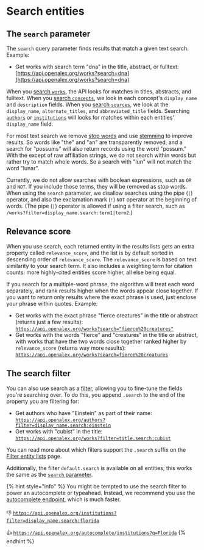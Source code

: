 # Search entities

## The `search` parameter

The `search` query parameter finds results that match a given text search. Example:

* Get works with search term "dna" in the title, abstract, or fulltext:\
  [https://api.openalex.org/works?search=dna](https://api.openalex.org/works?search=dna)

When you [search `works`](../../the-data/works/search-works.md), the API looks for matches in titles, abstracts, and fulltext. When you [search `concepts`](../../the-data/concepts/search-concepts.md), we look in each concept's `display_name` and `description` fields. When you [search `sources`](../../the-data/sources/search-sources.md), we look at the `display_name`_,_ `alternate_titles`, and `abbreviated_title` fields. Searching [`authors`](../../the-data/authors/search-authors.md) or [`institutions`](../../the-data/institutions/search-institutions.md) will looks for matches within each entities' `display_name` field.

For most text search we remove [stop words](https://www.elastic.co/guide/en/elasticsearch/reference/current/analysis-stop-tokenfilter.html) and use [stemming](https://en.wikipedia.org/wiki/Stemming) to improve results. So words like "the" and "an" are transparently removed, and a search for "possums" will also return records using the word "possum." With the except of raw affiliation strings, we do not search within words but rather try to match whole words. So a search with "lun" will not match the word "lunar".

Currently, we do not allow searches with boolean expressions, such as `OR` and `NOT`. If you include those terms, they will be removed as stop words. When using the `search` parameter, we disallow searches using the pipe (`|`) operator, and also the exclamation mark (`!`) `NOT` operator at the beginning of words. (The pipe (`|`) operator is allowed if using a filter search, such as `/works?filter=display_name.search:term1|term2`.)

## Relevance score

When you use search, each returned entity in the results lists gets an extra property called `relevance_score`, and the list is by default sorted in descending order of `relevance_score`. The `relevance_score` is based on text similarity to your search term. It also includes a weighting term for citation counts: more highly-cited entities score higher, all else being equal.

If you search for a multiple-word phrase, the algorithm will treat each word separately, and rank results higher when the words appear close together. If you want to return only results where the exact phrase is used, just enclose your phrase within quotes. Example:

* Get works with the exact phrase "fierce creatures" in the title or abstract (returns just a few results):\
  [`https://api.openalex.org/works?search="fierce%20creatures"`](https://api.openalex.org/works?search=%22fierce%20creatures%22)
* Get works with the words "fierce" and "creatures" in the title or abstract, with works that have the two words close together ranked higher by `relevance_score` (returns way more results):\
  [`https://api.openalex.org/works?search=fierce%20creatures`](https://api.openalex.org/works?search=fierce%20creatures)

## The search filter

You can also use search as a [filter](filter-entity-lists.md), allowing you to fine-tune the fields you're searching over. To do this, you append `.search` to the end of the property you are filtering for:

* Get authors who have "Einstein" as part of their name:\
  [`https://api.openalex.org/authors?filter=display_name.search:einstein`](https://api.openalex.org/authors?filter=display\_name.search:einstein)
* Get works with "cubist" in the title:\
  [`https://api.openalex.org/works?filter=title.search:cubist`](https://api.openalex.org/works?filter=title.search:cubist)

You can read more about which filters support the `.search` suffix on the [Filter entity lists](filter-entity-lists.md) page.

Additionally, the filter `default.search` is available on all entities; this works the same as the [`search` parameter](search-entities.md#the-search-parameter).

{% hint style="info" %}
You might be tempted to use the search filter to power an autocomplete or typeahead. Instead, we recommend you use the [autocomplete endpoint](autocomplete-entities.md), which is much faster.\
\
👎 [`https://api.openalex.org/institutions?filter=display_name.search:florida`](https://api.openalex.org/institutions?filter=display\_name.search:florida)

👍 [`https://api.openalex.org/autocomplete/institutions?q=Florida`](https://api.openalex.org/autocomplete/institutions?q=Florida)
{% endhint %}
